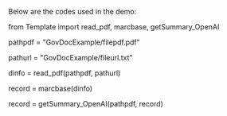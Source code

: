 Below are the codes used in the demo:

from Template import read_pdf, marcbase, getSummary_OpenAI


pathpdf = "GovDocExample/filepdf.pdf"


pathurl = "GovDocExample/fileurl.txt"


dinfo = read_pdf(pathpdf, pathurl)


record = marcbase(dinfo)


record = getSummary_OpenAI(pathpdf, record)

